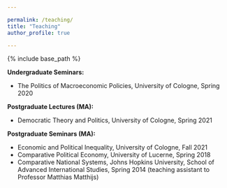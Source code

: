 ```yaml
---

permalink: /teaching/
title: "Teaching"
author_profile: true

---
```


{% include base_path %}


**Undergraduate Seminars:**

* The Politics of Macroeconomic Policies, University of Cologne, Spring 2020

**Postgraduate Lectures (MA):**

* Democratic Theory and Politics, University of Cologne, Spring 2021

**Postgraduate Seminars (MA):**

* Economic and Political Inequality, University of Cologne, Fall 2021
* Comparative Political Economy, University of Lucerne, Spring 2018
* Comparative National Systems, Johns Hopkins University, School of Advanced International Studies, Spring 2014 (teaching assistant to Professor Matthias Matthijs)